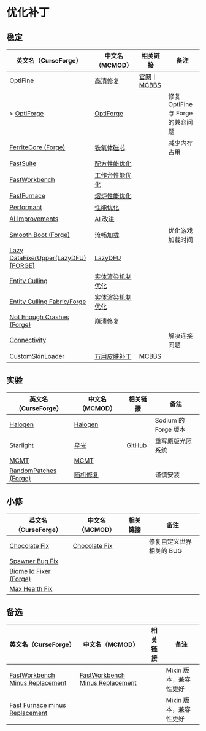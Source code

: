 # 优化补丁

## 稳定

| 英文名（CurseForge）                                                                                | 中文名（MCMOD）                                          | 相关链接                                                                                 | 备注                              |
| --------------------------------------------------------------------------------------------------- | -------------------------------------------------------- | ---------------------------------------------------------------------------------------- | --------------------------------- |
| OptiFine                                                                                            | [高清修复](https://www.mcmod.cn/class/36.html)           | [官网](https://optifine.net/home)｜[MCBBS](https://www.mcbbs.net/thread-606019-1-1.html) |                                   |
| > [OptiForge](https://www.curseforge.com/minecraft/mc-mods/optiforge)                               | [OptiForge](https://www.mcmod.cn/class/2395.html)        |                                                                                          | 修复 OptiFine 与 Forge 的兼容问题 |
| [FerriteCore (Forge)](https://www.curseforge.com/minecraft/mc-mods/ferritecore)                     | [铁氧体磁芯](https://www.mcmod.cn/class/3888.html)       |                                                                                          | 减少内存占用                      |
| [FastSuite](https://www.curseforge.com/minecraft/mc-mods/fastsuite)                                 | [配方性能优化](https://www.mcmod.cn/class/3822.html)     |                                                                                          |                                   |
| [FastWorkbench](https://www.curseforge.com/minecraft/mc-mods/fastworkbench)                         | [工作台性能优化](https://www.mcmod.cn/class/1486.html)   |                                                                                          |                                   |
| [FastFurnace](https://www.curseforge.com/minecraft/mc-mods/fastfurnace)                             | [熔炉性能优化](https://www.mcmod.cn/class/1485.html)     |                                                                                          |                                   |
| [Performant](https://www.curseforge.com/minecraft/mc-mods/performant)                               | [性能优化](https://www.mcmod.cn/class/2385.html)         |                                                                                          |                                   |
| [AI Improvements](https://www.curseforge.com/minecraft/mc-mods/ai-improvements)                     | [AI 改进](https://www.mcmod.cn/class/1480.html)          |                                                                                          |                                   |
| [Smooth Boot (Forge)](https://www.curseforge.com/minecraft/mc-mods/smooth-boot-forge)               | [流畅加载](https://www.mcmod.cn/class/3422.html)         |                                                                                          | 优化游戏加载时间                  |
| [Lazy DataFixerUpper(LazyDFU) [FORGE]](https://www.curseforge.com/minecraft/mc-mods/lazy-dfu-forge) | [LazyDFU](https://www.mcmod.cn/class/3407.html)          |                                                                                          |                                   |
| [Entity Culling](https://www.curseforge.com/minecraft/mc-mods/entity-culling)                       | [实体渲染机制优化](https://www.mcmod.cn/class/3058.html) |                                                                                          |                                   |
| [Entity Culling Fabric/Forge](https://www.curseforge.com/minecraft/mc-mods/entityculling)           | [实体渲染机制优化](https://www.mcmod.cn/class/3629.html) |                                                                                          |                                   |
| [Not Enough Crashes (Forge)](https://www.curseforge.com/minecraft/mc-mods/not-enough-crashes-forge) | [崩溃修复](https://www.mcmod.cn/class/2441.html)         |                                                                                          |                                   |
| [Connectivity](https://www.curseforge.com/minecraft/mc-mods/connectivity)                           |                                                          |                                                                                          | 解决连接问题                      |
| [CustomSkinLoader](https://www.curseforge.com/minecraft/mc-mods/customskinloader)                   | [万用皮肤补丁](https://www.mcmod.cn/class/883.html)      | [MCBBS](https://www.mcbbs.net/thread-269807-1-1.html)                                    |                                   |

## 实验

| 英文名（CurseForge）                                                                | 中文名（MCMOD）                                  | 相关链接                                                  | 备注                 |
| ----------------------------------------------------------------------------------- | ------------------------------------------------ | --------------------------------------------------------- | -------------------- |
| [Halogen](https://www.curseforge.com/minecraft/mc-mods/halogen)                     | [Halogen](https://www.mcmod.cn/class/4054.html)  |                                                           | Sodium 的 Forge 版本 |
| Starlight                                                                           | [星光](https://www.mcmod.cn/class/3303.html)     | [GitHub](https://github.com/Tuinity/Starlight/tree/forge) | 重写原版光照系统     |
| [MCMT](https://www.curseforge.com/minecraft/mc-mods/mcmt-multithreading)            | [MCMT](https://www.mcmod.cn/class/3153.html)     |                                                           |                      |
| [RandomPatches (Forge)](https://www.curseforge.com/minecraft/mc-mods/randompatches) | [随机修复](https://www.mcmod.cn/class/2253.html) |                                                           | 谨慎安装             |

## 小修

| 英文名（CurseForge）                                                                  | 中文名（MCMOD）                                       | 相关链接 | 备注                     |
| ------------------------------------------------------------------------------------- | ----------------------------------------------------- | -------- | ------------------------ |
| [Chocolate Fix](https://www.curseforge.com/minecraft/mc-mods/chocolate-fix)           | [Chocolate Fix](https://www.mcmod.cn/class/3364.html) |          | 修复自定义世界相关的 BUG |
| [Spawner Bug Fix](https://www.curseforge.com/minecraft/mc-mods/spawner-fix)           |                                                       |          |                          |
| [Biome Id Fixer (Forge)](https://www.curseforge.com/minecraft/mc-mods/biome-id-fixer) |                                                       |          |                          |
| [Max Health Fix](https://www.curseforge.com/minecraft/mc-mods/max-health-fix)         |                                                       |          |                          |

## 备选

| 英文名（CurseForge）                                                                                            | 中文名（MCMOD）                                                         | 相关链接 | 备注                   |
| --------------------------------------------------------------------------------------------------------------- | ----------------------------------------------------------------------- | -------- | ---------------------- |
| [FastWorkbench Minus Replacement](https://www.curseforge.com/minecraft/mc-mods/fastworkbench-minus-replacement) | [FastWorkbench Minus Replacement](https://www.mcmod.cn/class/3723.html) |          | Mixin 版本，兼容性更好 |
| [Fast Furnace minus Replacement](https://www.curseforge.com/minecraft/mc-mods/fastfurnace-minus-replacement)    |                                                                         |          | Mixin 版本，兼容性更好 |
